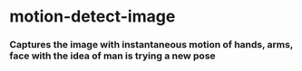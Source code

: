 # motion-detect-image

### Captures the image with instantaneous motion of hands, arms, face with the idea of man is trying a new pose
